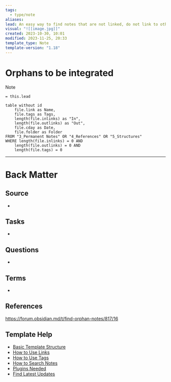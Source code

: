 ```yaml
---
tags:
  - type/note
aliases: 
lead: An easy way to find notes that are not linked, do not link to other notes and do not use tags.
visual: "![[image.jpg]]"
created: 2023-10-30, 10:01
modified: 2023-11-25, 20:33
template_type: Note
template-version: "1.18"
---
```

<!--  See "Template Help" below for using properties -->

# Orphans to be integrated

<!--  Main idea of my thoughts -->

> [!Note]
> `= this.lead`

<!-- Other content of my note  -->
```dataview
table without id 
	file.link as Name, 
	file.tags as Tags,
	length(file.inlinks) as "In",
	length(file.outlinks) as "Out",
	file.cday as Date,
	file.folder as Folder
FROM "3_Permanent Notes" OR "4_References" OR "5_Structures"
WHERE length(file.inlinks) = 0 AND 
	length(file.outlinks) = 0 AND
	length(file.tags) = 0
```

---
# Back Matter

## Source
<!-- Always keep a link to the source- --> 
- 

## Tasks
<!-- What remains to be done with this note? --> 
- 

## Questions
<!-- What remains for you to consider? --> 
- 

## Terms
<!-- Links to definition pages. -->
- 

## References
<!-- Links to pages not referenced in the content. -->
https://forum.obsidian.md/t/find-orphan-notes/817/16

## Template Help
<!-- Links to external help pages on GitHub. -->
- [Basic Template Structure](https://github.com/groepl/Obsidian-Templates#basic-template-structure)
- [How to Use Links](https://github.com/groepl/Obsidian-Templates#how-to-use-links)
- [How to Use Tags](https://github.com/groepl/Obsidian-Templates#how-to-use-tags)
- [How to Search Notes](https://github.com/groepl/Obsidian-Templates#how-to-search-notes)
- [Plugins Needed](https://github.com/groepl/Obsidian-Templates#obsidian-plugins-needed)
- [Find Latest Updates](https://github.com/groepl/Obsidian-Templates)